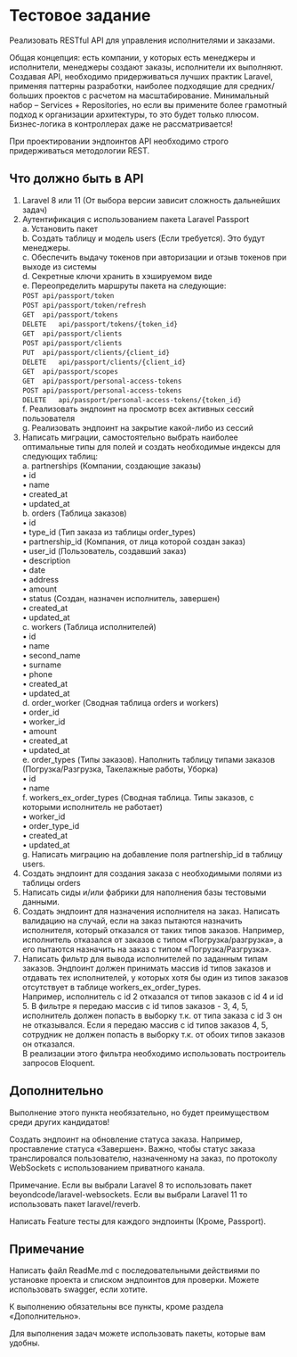 # Тестовое задание

Реализовать RESTful API для управления исполнителями и заказами.

Общая концепция: есть компании, у которых есть менеджеры и исполнители, менеджеры создают заказы, исполнители их выполняют.
Создавая API, необходимо придерживаться лучших практик Laravel, применяя паттерны разработки, наиболее подходящие для средних/больших проектов с расчетом на масштабирование. Минимальный набор – Services + Repositories, но если вы примените более грамотный подход к организации архитектуры, то это будет только плюсом.
Бизнес-логика в контроллерах даже не рассматривается!

При проектировании эндпоинтов API необходимо строго придерживаться методологии REST.

## Что должно быть в API

1.	Laravel 8 или 11 (От выбора версии зависит сложность дальнейших задач)
2.	Аутентификация с использованием пакета Laravel Passport  
      a.	Установить пакет  
      b.	Создать таблицу и модель users (Если требуется). Это будут менеджеры.  
      c.	Обеспечить выдачу токенов при авторизации и отзыв токенов при выходе из системы  
      d.	Секретные ключи хранить в хэшируемом виде  
      e.	Переопределить маршруты пакета на следующие:  
      `POST	api/passport/token`  
      `POST	api/passport/token/refresh`  
      `GET	api/passport/tokens`  
      `DELETE	api/passport/tokens/{token_id}`  
      `GET	api/passport/clients`  
      `POST	api/passport/clients`  
      `PUT	api/passport/clients/{client_id}`  
      `DELETE	api/passport/clients/{client_id}`  
      `GET	api/passport/scopes`  
      `GET	api/passport/personal-access-tokens`  
      `POST	api/passport/personal-access-tokens`  
      `DELETE	api/passport/personal-access-tokens/{token_id}`  
      f.	Реализовать эндпоинт на просмотр всех активных сессий пользователя  
      g.	Реализовать эндпоинт на закрытие какой-либо из сессий  
3.	Написать миграции, самостоятельно выбрать наиболее оптимальные типы для полей и создать необходимые индексы для следующих таблиц:  
      a. partnerships (Компании, создающие заказы)  
      •	id  
      •	name  
      •	created_at  
      •	updated_at  
      b. orders (Таблица заказов)  
      •	id  
      •	type_id (Тип заказа из таблицы order_types)  
      •	partnership_id (Компания, от лица которой создан заказ)  
      •	user_id (Пользователь, создавший заказ)  
      •	description  
      •	date  
      •	address  
      •	amount  
      •	status (Создан, назначен исполнитель, завершен)  
      •	created_at  
      •	updated_at  
      c.	workers (Таблица исполнителей)  
      •	id  
      •	name  
      •	second_name  
      •	surname  
      •	phone  
      •	created_at  
      •	updated_at  
      d.	order_worker (Сводная таблица orders и workers)  
      •	order_id  
      •	worker_id  
      •	amount  
      •	created_at  
      •	updated_at  
      e.	order_types (Типы заказов). Наполнить таблицу типами заказов (Погрузка/Разгрузка, Такелажные работы, Уборка)  
      •	id  
      •	name  
      f.	workers_ex_order_types (Сводная таблица. Типы заказов, с которыми исполнитель не работает)  
      •	worker_id  
      •	order_type_id  
      •	created_at  
      •	updated_at  
      g.	Написать миграцию на добавление поля partnership_id в таблицу users.  
4.	Создать эндпоинт для создания заказа с необходимыми полями из таблицы orders  
5.	Написать сиды и/или фабрики для наполнения базы тестовыми данными.  
6.	Создать эндпоинт для назначения исполнителя на заказ. Написать валидацию на случай, если на заказ пытаются назначить исполнителя, который отказался от таких типов заказов. Например, исполнитель отказался от заказов с типом «Погрузка/разгрузка», а его пытаются назначить на заказ с типом «Погрузка/Разгрузка».  
7.	Написать фильтр для вывода исполнителей по заданным типам заказов. Эндпоинт должен принимать массив id типов заказов и отдавать тех исполнителей, у которых хотя бы один из типов заказов отсутствует в таблице workers_ex_order_types.  
      Например, исполнитель с id 2 отказался от типов заказов с id 4 и id 5. В фильтре я передаю массив с id типов заказов - 3, 4, 5, исполнитель должен попасть в выборку т.к. от типа заказа с id 3 он не отказывался. Если я передаю массив с id типов заказов 4, 5, сотрудник не должен попасть в выборку т.к. от обоих типов заказов он отказался.  
      В реализации этого фильтра необходимо использовать построитель запросов Eloquent.

## Дополнительно

Выполнение этого пункта необязательно, но будет преимуществом среди других кандидатов!

Создать эндпоинт на обновление статуса заказа. Например, проставление статуса «Завершен». Важно, чтобы статус заказа транслировался пользователю, назначенному на заказ, по протоколу WebSockets с использованием приватного канала.

Примечание. Если вы выбрали Laravel 8 то использовать пакет beyondcode/laravel-websockets. Если вы выбрали Laravel 11 то использовать пакет laravel/reverb.

Написать Feature тесты для каждого эндпоинты (Кроме, Passport).

## Примечание

Написать файл ReadMe.md с последовательными действиями по установке проекта и списком эндпоинтов для проверки. Можете использовать swagger, если хотите.

К выполнению обязательны все пункты, кроме раздела «Дополнительно».

Для выполнения задач можете использовать пакеты, которые вам удобны.
